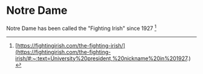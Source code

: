 # Notre Dame
Notre Dame has been called the "Fighting Irish" since 1927 [^1] 

[^1]: [https://fightingirish.com/the-fighting-irish/](https://fightingirish.com/the-fighting-irish/#:~:text=University%20president,%20nickname%20in%201927.)

<!--stackedit_data:
eyJwcm9wZXJ0aWVzIjoidGl0bGU6IFwiTm90cmUgRGFtZSArIE
9oaW8gU3RhdGVcIlxuZXhjZXJwdDogXCJwbGFjZWhvbGRlclwi
XG5hdXRob3I6IEpvaG4gVlxuaGVhZGVyOlxuICB0ZWFzZXI6IF
wiL2Fzc2V0cy9pbWFnZXMvcGxhY2Vob2xkZXIuanBnXCJcbnRh
Z3M6IFxuICAtIHBsYWNlaG9sZGVyXG4iLCJoaXN0b3J5IjpbLT
E3MzU2NDQ0NjksLTcxOTI1NjYwOCwtMTAzNjA4Nzk4NF19
-->